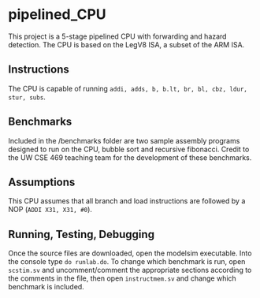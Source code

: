 # pipelined_CPU
This project is a 5-stage pipelined CPU with forwarding and hazard detection. The CPU is based on the LegV8 ISA, a subset of the ARM ISA.

## Instructions
The CPU is capable of running `addi, adds, b, b.lt, br, bl, cbz, ldur, stur, subs`.

## Benchmarks
Included in the /benchmarks folder are two sample assembly programs designed to run on the CPU, bubble sort and recursive fibonacci. Credit to the UW CSE 469 teaching team for the development of these benchmarks.

## Assumptions
This CPU assumes that all branch and load instructions are followed by a NOP (`ADDI X31, X31, #0`). 

## Running, Testing, Debugging
Once the source files are downloaded, open the modelsim executable. Into the console type `do runlab.do`. To change which benchmark is run, open `scstim.sv` and uncomment/comment the appropriate sections according to the comments in the file, then open `instructmem.sv` and change which benchmark is included.
